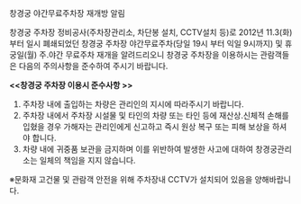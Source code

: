 창경궁 야간무료주차장 재개방 알림

창경궁 주차장 정비공사(주차장관리소, 차단봉 설치, CCTV설치 등)로 2012년 11.3(화)부터 일시 폐쇄되었던 창경궁 주차장 야간무료주차(당일 19시 부터 익일 9시까지) 및 휴궁일(월) 주․야간 무료주차 재개을 알려드리오니 창경궁 주차장을 이용하시는 관람객들은 다음의 주의사항을 준수하여 주시기 바랍니다.

**<<창경궁 주차장 이용시 준수사항 >>**
1. 주차장 내에 출입하는 차량은 관리인의 지시에 따라주시기 바랍니다.
2. 주차장 내에서 주차장 시설물 및 타인의 차량 또는 타인 등에 재산상․신체적 손해를 입혔을 경우 가해자는 관리인에게 신고하고 즉시 원상 복구 또는 피해 보상을 하셔야 합니다.
3. 차량 내에 귀중품 보관을 금지하며 이를 위반하여 발생한 사고에 대하여 창경궁관리소는 일체의 책임을 지지 않습니다.

※문화재 고건물 및 관람객 안전을 위해 주차장내 CCTV가 설치되어 있음을 양해바랍니다.